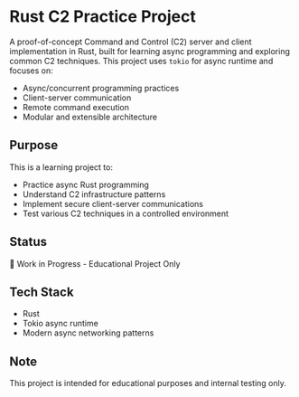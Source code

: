 # Rust C2 Practice Project

A proof-of-concept Command and Control (C2) server and client implementation in Rust, built for learning async programming and exploring common C2 techniques. This project uses `tokio` for async runtime and focuses on:

- Async/concurrent programming practices
- Client-server communication
- Remote command execution
- Modular and extensible architecture

## Purpose

This is a learning project to:
- Practice async Rust programming
- Understand C2 infrastructure patterns
- Implement secure client-server communications
- Test various C2 techniques in a controlled environment

## Status

🚧 Work in Progress - Educational Project Only

## Tech Stack

- Rust
- Tokio async runtime
- Modern async networking patterns

## Note

This project is intended for educational purposes and internal testing only.
